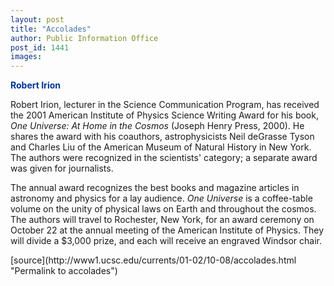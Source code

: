 ```yaml
---
layout: post
title: "Accolades"
author: Public Information Office
post_id: 1441
images:
---
```


<p>
  <font color="#003399"><b>Robert Irion</b></font>
</p>
<p>
  Robert Irion, lecturer in the Science Communication Program, has received the 2001 American Institute of Physics Science Writing Award for his book, <i>One Universe: At Home in the Cosmos</i> (Joseph Henry Press, 2000). He shares the award with his coauthors, astrophysicists Neil deGrasse Tyson and Charles Liu of the American Museum of Natural History in New York. The authors were recognized in the scientists' category; a separate award was given for journalists.
</p>
<p>
  The annual award recognizes the best books and magazine articles in astronomy and physics for a lay audience. <i>One Universe</i> is a coffee-table volume on the unity of physical laws on Earth and throughout the cosmos. The authors will travel to Rochester, New York, for an award ceremony on October 22 at the annual meeting of the American Institute of Physics. They will divide a $3,000 prize, and each will receive an engraved Windsor chair.<br>
  </p>
[source](http://www1.ucsc.edu/currents/01-02/10-08/accolades.html "Permalink to accolades")
